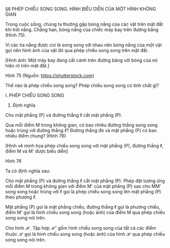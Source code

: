 §6 PHÉP CHIẾU SONG SONG. HÌNH BIỂU DIỄN CỦA MỘT HÌNH KHÔNG GIAN

Trong cuộc sống, chúng ta thường gặp bóng nắng của các vật trên mặt đất khi trời nắng. Chẳng hạn, bóng nắng của chiếc máy bay trên đường băng (Hình 75).

Vì các tia nắng được coi là song song với nhau nên bóng nắng của một vật gọi nên hình ảnh của vật đó qua phép chiếu song song trên mặt đất.

[Hình ảnh: Một máy bay đang cất cánh trên đường băng với bóng của nó hiện rõ trên mặt đất.]

Hình 75
(Nguồn: https://shutterstock.com)

Thế nào là phép chiếu song song?
Phép chiếu song song có tính chất gì?

I. PHÉP CHIẾU SONG SONG

1. Định nghĩa

Cho mặt phẳng (P) và đường thẳng $\ell$ cắt mặt phẳng (P).

Qua mỗi điểm M trong không gian, có bao nhiêu đường thẳng song song hoặc trùng với đường thẳng $\ell$? Đường thẳng đó và mặt phẳng (P) có bao nhiêu điểm chung? (Hình 76)

[Hình vẽ minh họa phép chiếu song song với mặt phẳng (P), đường thẳng $\ell$, điểm M và M' được biểu diễn]

Hình 76

Ta có định nghĩa sau:

Cho mặt phẳng (P) và đường thẳng $\ell$ cắt mặt phẳng (P). Phép đặt tương ứng mỗi điểm M trong không gian với điểm M' của mặt phẳng (P) sao cho MM' song song hoặc trùng với $\ell$ gọi là phép chiếu song song lên mặt phẳng (P) theo phương $\ell$.

Mặt phẳng (P) gọi là mặt phẳng chiếu, đường thẳng $\ell$ gọi là phương chiếu, điểm M' gọi là hình chiếu song song (hoặc ảnh) của điểm M qua phép chiếu song song nói trên.

Cho hình $\mathcal{H}$. Tập hợp $\mathcal{H}'$ gồm hình chiếu song song của tất cả các điểm thuộc $\mathcal{H}$ gọi là hình chiếu song song (hoặc ảnh) của hình $\mathcal{H}$ qua phép chiếu song song nói trên.